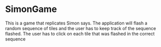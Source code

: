 # SimonGame
 This is a game that replicates Simon says. The application will flash a random sequence of tiles and the user has to keep track of the sequence flashed. The user has to click on each tile that was flashed in the correct sequence 
